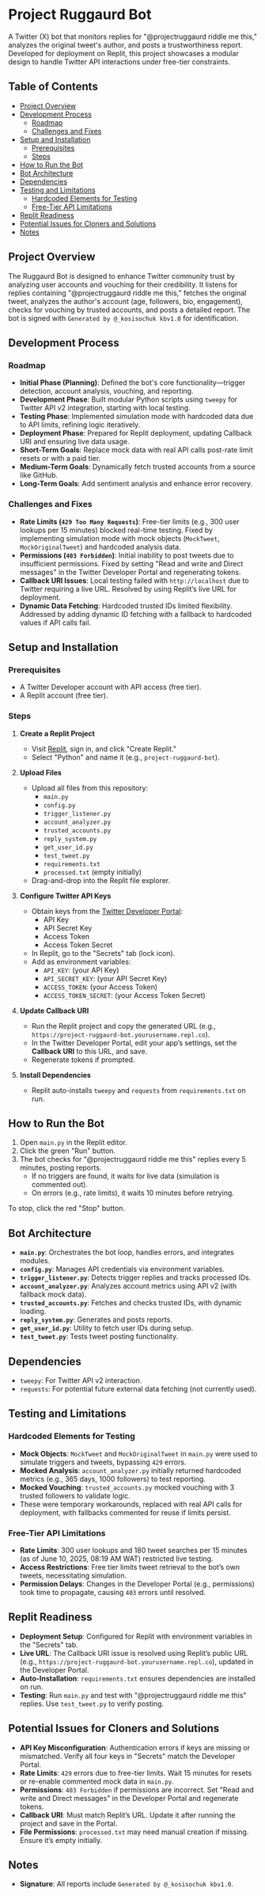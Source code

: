 # Project Ruggaurd Bot

A Twitter (X) bot that monitors replies for "@projectruggaurd riddle me this," analyzes the original tweet's author, and posts a trustworthiness report. Developed for deployment on Replit, this project showcases a modular design to handle Twitter API interactions under free-tier constraints.

## Table of Contents
- [Project Overview](#project-overview)
- [Development Process](#development-process)
  - [Roadmap](#roadmap)
  - [Challenges and Fixes](#challenges-and-fixes)
- [Setup and Installation](#setup-and-installation)
  - [Prerequisites](#prerequisites)
  - [Steps](#steps)
- [How to Run the Bot](#how-to-run-the-bot)
- [Bot Architecture](#bot-architecture)
- [Dependencies](#dependencies)
- [Testing and Limitations](#testing-and-limitations)
  - [Hardcoded Elements for Testing](#hardcoded-elements-for-testing)
  - [Free-Tier API Limitations](#free-tier-api-limitations)
- [Replit Readiness](#replit-readiness)
- [Potential Issues for Cloners and Solutions](#potential-issues-for-cloners-and-solutions)
- [Notes](#notes)

## Project Overview
The Ruggaurd Bot is designed to enhance Twitter community trust by analyzing user accounts and vouching for their credibility. It listens for replies containing "@projectruggaurd riddle me this," fetches the original tweet, analyzes the author's account (age, followers, bio, engagement), checks for vouching by trusted accounts, and posts a detailed report. The bot is signed with `Generated by @_kosisochuk kbv1.0` for identification.

## Development Process

### Roadmap
- **Initial Phase (Planning)**: Defined the bot's core functionality—trigger detection, account analysis, vouching, and reporting.
- **Development Phase**: Built modular Python scripts using `tweepy` for Twitter API v2 integration, starting with local testing.
- **Testing Phase**: Implemented simulation mode with hardcoded data due to API limits, refining logic iteratively.
- **Deployment Phase**: Prepared for Replit deployment, updating Callback URI and ensuring live data usage.
- **Short-Term Goals**: Replace mock data with real API calls post-rate limit resets or with a paid tier.
- **Medium-Term Goals**: Dynamically fetch trusted accounts from a source like GitHub.
- **Long-Term Goals**: Add sentiment analysis and enhance error recovery.

### Challenges and Fixes
- **Rate Limits (`429 Too Many Requests`)**: Free-tier limits (e.g., 300 user lookups per 15 minutes) blocked real-time testing. Fixed by implementing simulation mode with mock objects (`MockTweet`, `MockOriginalTweet`) and hardcoded analysis data.
- **Permissions (`403 Forbidden`)**: Initial inability to post tweets due to insufficient permissions. Fixed by setting "Read and write and Direct messages" in the Twitter Developer Portal and regenerating tokens.
- **Callback URI Issues**: Local testing failed with `http://localhost` due to Twitter requiring a live URL. Resolved by using Replit’s live URL for deployment.
- **Dynamic Data Fetching**: Hardcoded trusted IDs limited flexibility. Addressed by adding dynamic ID fetching with a fallback to hardcoded values if API calls fail.

## Setup and Installation

### Prerequisites
- A Twitter Developer account with API access (free tier).
- A Replit account (free tier).

### Steps
1. **Create a Replit Project**
   - Visit [Replit](https://replit.com/), sign in, and click "Create Replit."
   - Select "Python" and name it (e.g., `project-ruggaurd-bot`).

2. **Upload Files**
   - Upload all files from this repository:
     - `main.py`
     - `config.py`
     - `trigger_listener.py`
     - `account_analyzer.py`
     - `trusted_accounts.py`
     - `reply_system.py`
     - `get_user_id.py`
     - `test_tweet.py`
     - `requirements.txt`
     - `processed.txt` (empty initially)
   - Drag-and-drop into the Replit file explorer.

3. **Configure Twitter API Keys**
   - Obtain keys from the [Twitter Developer Portal](https://developer.twitter.com/):
     - API Key
     - API Secret Key
     - Access Token
     - Access Token Secret
   - In Replit, go to the "Secrets" tab (lock icon).
   - Add as environment variables:
     - `API_KEY`: (your API Key)
     - `API_SECRET_KEY`: (your API Secret Key)
     - `ACCESS_TOKEN`: (your Access Token)
     - `ACCESS_TOKEN_SECRET`: (your Access Token Secret)

4. **Update Callback URI**
   - Run the Replit project and copy the generated URL (e.g., `https://project-ruggaurd-bot.yourusername.repl.co`).
   - In the Twitter Developer Portal, edit your app’s settings, set the **Callback URI** to this URL, and save.
   - Regenerate tokens if prompted.

5. **Install Dependencies**
   - Replit auto-installs `tweepy` and `requests` from `requirements.txt` on run.

## How to Run the Bot
1. Open `main.py` in the Replit editor.
2. Click the green "Run" button.
3. The bot checks for "@projectruggaurd riddle me this" replies every 5 minutes, posting reports.
   - If no triggers are found, it waits for live data (simulation is commented out).
   - On errors (e.g., rate limits), it waits 10 minutes before retrying.

To stop, click the red "Stop" button.

## Bot Architecture
- **`main.py`**: Orchestrates the bot loop, handles errors, and integrates modules.
- **`config.py`**: Manages API credentials via environment variables.
- **`trigger_listener.py`**: Detects trigger replies and tracks processed IDs.
- **`account_analyzer.py`**: Analyzes account metrics using API v2 (with fallback mock data).
- **`trusted_accounts.py`**: Fetches and checks trusted IDs, with dynamic loading.
- **`reply_system.py`**: Generates and posts reports.
- **`get_user_id.py`**: Utility to fetch user IDs during setup.
- **`test_tweet.py`**: Tests tweet posting functionality.

## Dependencies
- `tweepy`: For Twitter API v2 interaction.
- `requests`: For potential future external data fetching (not currently used).

## Testing and Limitations

### Hardcoded Elements for Testing
- **Mock Objects**: `MockTweet` and `MockOriginalTweet` in `main.py` were used to simulate triggers and tweets, bypassing `429` errors.
- **Mocked Analysis**: `account_analyzer.py` initially returned hardcoded metrics (e.g., 365 days, 1000 followers) to test reporting.
- **Mocked Vouching**: `trusted_accounts.py` mocked vouching with 3 trusted followers to validate logic.
- These were temporary workarounds, replaced with real API calls for deployment, with fallbacks commented for reuse if limits persist.

### Free-Tier API Limitations
- **Rate Limits**: 300 user lookups and 180 tweet searches per 15 minutes (as of June 10, 2025, 08:19 AM WAT) restricted live testing.
- **Access Restrictions**: Free tier limits tweet retrieval to the bot’s own tweets, necessitating simulation.
- **Permission Delays**: Changes in the Developer Portal (e.g., permissions) took time to propagate, causing `403` errors until resolved.

## Replit Readiness
- **Deployment Setup**: Configured for Replit with environment variables in the "Secrets" tab.
- **Live URL**: The Callback URI issue is resolved using Replit’s public URL (e.g., `https://project-ruggaurd-bot.yourusername.repl.co`), updated in the Developer Portal.
- **Auto-Installation**: `requirements.txt` ensures dependencies are installed on run.
- **Testing**: Run `main.py` and test with "@projectruggaurd riddle me this" replies. Use `test_tweet.py` to verify posting.

## Potential Issues for Cloners and Solutions
- **API Key Misconfiguration**: Authentication errors if keys are missing or mismatched. Verify all four keys in "Secrets" match the Developer Portal.
- **Rate Limits**: `429` errors due to free-tier limits. Wait 15 minutes for resets or re-enable commented mock data in `main.py`.
- **Permissions**: `403 Forbidden` if permissions are incorrect. Set "Read and write and Direct messages" in the Developer Portal and regenerate tokens.
- **Callback URI**: Must match Replit’s URL. Update it after running the project and save in the Portal.
- **File Permissions**: `processed.txt` may need manual creation if missing. Ensure it’s empty initially.

## Notes
- **Signature**: All reports include `Generated by @_kosisochuk kbv1.0`.
